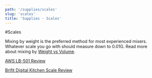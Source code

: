 ```yaml
---
path: '/supplies/scales'
slug: 'scales'
title: 'Supplies - Scales'
---
```


#Scales

Mixing by weight is the preferred method for most experienced mixers. Whatever scale you go with should measure down to 0.01G. 
Read more about mixing by [Weight vs Volume](https://www.reddit.com/r/DIY_eJuice/comments/8c40uy/faq_friday_weight_vs_volume/).

[AWS LB-501 Review](https://www.reddit.com/r/DIY_eJuice/comments/fp6g8c/elite_mixing_scale_the_lb501_review/)

[Brifit Digital Kitchen Scale Review](https://www.reddit.com/r/DIY_eJuice/comments/dibl3r/budget_scale_brifit_digital_kitchen_scale_review/)